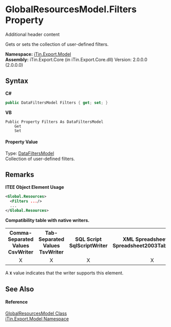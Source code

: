 # GlobalResourcesModel.Filters Property 
Additional header content 

Gets or sets the collection of user-defined filters.

**Namespace:**&nbsp;<a href="N_iTin_Export_Model">iTin.Export.Model</a><br />**Assembly:**&nbsp;iTin.Export.Core (in iTin.Export.Core.dll) Version: 2.0.0.0 (2.0.0.0)

## Syntax

**C#**<br />
``` C#
public DataFiltersModel Filters { get; set; }
```

**VB**<br />
``` VB
Public Property Filters As DataFiltersModel
	Get
	Set
```


#### Property Value
Type: <a href="T_iTin_Export_Model_DataFiltersModel">DataFiltersModel</a><br />Collection of user-defined filters.

## Remarks

**ITEE Object Element Usage**<br />
``` XML
<Global.Resources>
  <Filters .../>
  ...
</Global.Resources>
```


<strong>Compatibility table with native writers.</strong><table><tr><th>Comma-Separated Values<br />CsvWriter</th><th>Tab-Separated Values<br />TsvWriter</th><th>SQL Script<br />SqlScriptWriter</th><th>XML Spreadsheet 2003<br />Spreadsheet2003TabularWriter</th></tr><tr><td align="center">X</td><td align="center">X</td><td align="center">X</td><td align="center">X</td></tr></table> A <strong>`X`</strong> value indicates that the writer supports this element.


## See Also


#### Reference
<a href="T_iTin_Export_Model_GlobalResourcesModel">GlobalResourcesModel Class</a><br /><a href="N_iTin_Export_Model">iTin.Export.Model Namespace</a><br />